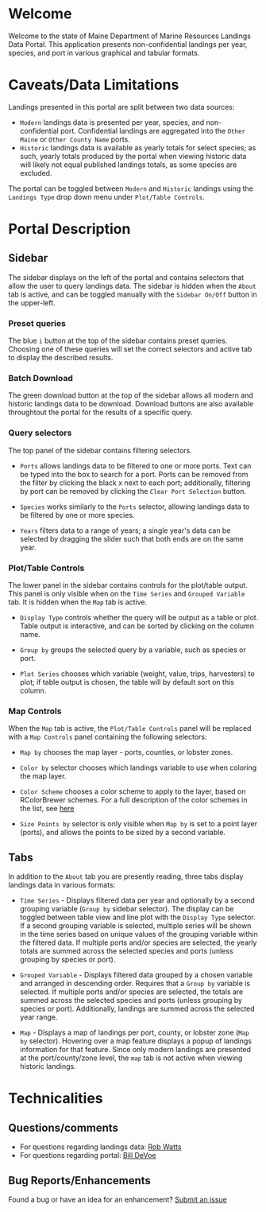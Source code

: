 # Welcome

Welcome to the state of Maine Department of Marine Resources Landings Data Portal. This application presents non-confidential landings per year, species, and port in various graphical and tabular formats.

# Caveats/Data Limitations

Landings presented in this portal are split between two data sources:

* `Modern` landings data is presented per year, species, and non-confidential port. Confidential landings are aggregated into the `Other Maine` or `Other County Name` ports.
* `Historic` landings data is available as yearly totals for select species; as such, yearly totals produced by the portal when viewing historic data will likely not equal published landings totals, as some species are excluded.

The portal can be toggled between `Modern` and `Historic` landings using the `Landings Type` drop down menu under `Plot/Table Controls`.

# Portal Description

## Sidebar

The sidebar displays on the left of the portal and contains selectors that allow the user to query landings data. The sidebar is hidden when the `About` tab is active, and can be toggled manually with the `Sidebar On/Off` button in the upper-left.

### Preset queries

The blue `i` button at the top of the sidebar contains preset queries. Choosing one of these queries will set the correct selectors and active tab to display the described results.

### Batch Download

The green download button at the top of the sidebar allows all modern and historic landings data to be download. Download buttons are also available throughtout the portal for the results of a specific query.

### Query selectors

The top panel of the sidebar contains filtering selectors. 

* `Ports` allows landings data to be filtered to one or more ports. Text can be typed into the box to search for a port. Ports can be removed from the filter by clicking the black x next to each port; additionally, filtering by port can be removed by clicking the `Clear Port Selection` button.

* `Species` works similarly to the `Ports` selector, allowing landings data to be filtered by one or more species.

* `Years` filters data to a range of years; a single year's data can be selected by dragging the slider such that both ends are on the same year.

### Plot/Table Controls

The lower panel in the sidebar contains controls for the plot/table output. This panel is only visible when on the `Time Series` and `Grouped Variable` tab. It is hidden when the `Map` tab is active.

* `Display Type` controls whether the query will be output as a table or plot. Table output is interactive, and can be sorted by clicking on the column name.

* `Group by` groups the selected query by a variable, such as species or port.

* `Plot Series` chooses which variable (weight, value, trips, harvesters) to plot; if table output is chosen, the table will by default sort on this column.

### Map Controls

When the `Map` tab is active, the `Plot/Table Controls` panel will be replaced with a `Map Controls` panel containing the following selectors:

* `Map by` chooses the map layer - ports, counties, or lobster zones.

* `Color by` selector chooses which landings variable to use when coloring the map layer.

* `Color Scheme` chooses a color scheme to apply to the layer, based on RColorBrewer schemes. For a full description of the color schemes in the list, see [here](https://www.nceas.ucsb.edu/~frazier/RSpatialGuides/colorPaletteCheatsheet.pdf#page=4)

* `Size Points by` selector is only visible when `Map by` is set to a point layer (ports), and allows the points to be sized by a second variable.

## Tabs

In addition to the `About` tab you are presently reading, three tabs display landings data in various formats:

* `Time Series` - Displays filtered data per year and optionally by a second grouping variable (`Group by` sidebar selector). The display can be toggled between table view and line plot with the `Display Type` selector. If a second grouping variable is selected, multiple series will be shown in the time series based on unique values of the grouping variable within the filtered data. If multiple ports and/or species are selected, the yearly totals are summed across the selected species and ports (unless grouping by species or port).

* `Grouped Variable` - Displays filtered data grouped by a chosen variable and arranged in descending order. Requires that a `Group by` variable is selected. If multiple ports and/or species are selected, the totals are summed across the selected species and ports (unless grouping by species or port). Additionally, landings are summed across the selected year range.

* `Map` - Displays a map of landings per port, county, or lobster zone (`Map by` selector). Hovering over a map feature displays a popup of landings information for that feature. Since only modern landings are presented at the port/county/zone level, the `map` tab is not active when viewing historic landings.

# Technicalities

## Questions/comments

* For questions regarding landings data: [Rob Watts](mailto:rob.watts@maine.gov)
* For questions regarding portal: [Bill DeVoe](mailto:william.devoe@maine.gov)

## Bug Reports/Enhancements

Found a bug or have an idea for an enhancement? [Submit an issue](https://github.com/mainedmr/Landings_Portal/issues)
